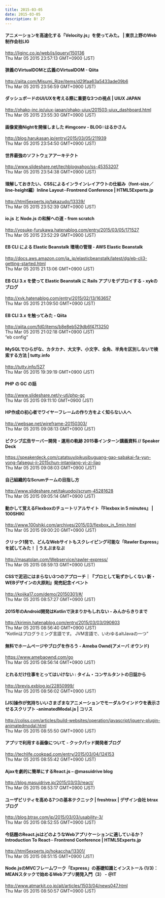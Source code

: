 ```yaml
---
title: 2015-03-05
date: 2015-03-05
description: B! 27
---
```


#### アニメーションを高速化する「Velocity.js」を使ってみた。 | 東京上野のWeb制作会社LIG
http://liginc.co.jp/web/js/jquery/150136<br>
Thu Mar 05 2015 23:57:13 GMT+0900 (JST)<br>


#### 狭義のVirtualDOMと広義のVirtualDOM - Qiita
http://qiita.com/Misumi_Rize/items/d29faa63a5433ade09b6<br>
Thu Mar 05 2015 23:56:59 GMT+0900 (JST)<br>


#### ダッシュボードのUI/UXを考える際に重要な3つの視点 | UIUX JAPAN
http://ohako-inc.jp/uiux-japan/ohako-uiux/201503-uiux_dashboard.html<br>
Thu Mar 05 2015 23:55:30 GMT+0900 (JST)<br>


#### 画像変換Nightを開催しました #imgconv - BLOG::はるかさん
http://blog.harukasan.jp/entry/2015/03/05/211939<br>
Thu Mar 05 2015 23:54:50 GMT+0900 (JST)<br>


#### 世界最強のソフトウェアアーキテクト
http://www.slideshare.net/techblogyahoo/ss-45353207<br>
Thu Mar 05 2015 23:54:38 GMT+0900 (JST)<br>


#### 理解しておきたい、CSSによるインラインレイアウトの仕組み（font-size／line-height編）Inline Layout─Frontrend Conference | HTML5Experts.jp
http://html5experts.jp/takazudo/13339/<br>
Thu Mar 05 2015 23:52:39 GMT+0900 (JST)<br>


#### io.js と Node.js の和解への道 - from scratch
http://yosuke-furukawa.hatenablog.com/entry/2015/03/05/171527<br>
Thu Mar 05 2015 23:52:29 GMT+0900 (JST)<br>


#### EB CLI による Elastic Beanstalk 環境の管理 - AWS Elastic Beanstalk
http://docs.aws.amazon.com/ja_jp/elasticbeanstalk/latest/dg/eb-cli3-getting-started.html<br>
Thu Mar 05 2015 21:13:06 GMT+0900 (JST)<br>


#### EB CLI 3.x を使って Elastic Beanstalk に Rails アプリをデプロイする - xykのブログ
http://xyk.hatenablog.com/entry/2015/02/13/163657<br>
Thu Mar 05 2015 21:09:50 GMT+0900 (JST)<br>


#### EB CLI 3.x を触ってみた - Qiita
http://qiita.com/fd0/items/b8e8eb529db6f47f3250<br>
Thu Mar 05 2015 21:02:18 GMT+0900 (JST)<br>
“eb config”


#### MySQLでひらがな、カタカナ、大文字、小文字、全角、半角を区別しないで検索する方法 | tutty.info
http://tutty.info/527<br>
Thu Mar 05 2015 19:39:19 GMT+0900 (JST)<br>


#### PHP の GC の話
http://www.slideshare.net/y-uti/php-gc<br>
Thu Mar 05 2015 09:11:10 GMT+0900 (JST)<br>


#### HP作成の初心者でワイヤーフレームの作り方をよく知らない人へ
http://websae.net/wireframe-20150303/<br>
Thu Mar 05 2015 09:08:13 GMT+0900 (JST)<br>


#### ピクシブ広告サーバー開発・運用の軌跡 2015春インターン講義資料 // Speaker Deck
https://speakerdeck.com/catatsuy/pikusibuguang-gao-sabakai-fa-yun-yong-falsegui-ji-2015chun-intanjiang-yi-zi-liao<br>
Thu Mar 05 2015 09:08:03 GMT+0900 (JST)<br>


#### 自己組織的なScrumチームの目指し方
http://www.slideshare.net/takuodoi/scrum-45281628<br>
Thu Mar 05 2015 09:05:14 GMT+0900 (JST)<br>


#### 動かして覚えるFlexboxのチュートリアルサイト『Flexbox in 5 minutes』 | 100SHIKI
http://www.100shiki.com/archives/2015/03/flexbox_in_5min.html<br>
Thu Mar 05 2015 09:00:20 GMT+0900 (JST)<br>


#### クリック1発で、どんなWebサイトもスクレイピング可能な「Rawler Express」を試してみた！ | うえぶまなぶ
http://masatolan.com/Webservice/rawler-express/<br>
Thu Mar 05 2015 08:59:13 GMT+0900 (JST)<br>


#### CSSで泥沼にはまらない3つのアプローチ｜『プロとして恥ずかしくない 新・WEBデザインの大原則』発売記念イベント
http://kojika17.com/demo/20150301/#/<br>
Thu Mar 05 2015 08:57:27 GMT+0900 (JST)<br>


#### 2015年のAndroid開発はKotlinで決まりかもしれない - みんからきりまで
http://kirimin.hatenablog.com/entry/2015/03/03/090603<br>
Thu Mar 05 2015 08:56:40 GMT+0900 (JST)<br>
“Kotlinはプログラミング言語です。 JVM言語で、いわゆるaltJavaの一つ”


#### 無料でホームページやブログを作ろう - Ameba Ownd(アメーバ オウンド)
https://www.amebaownd.com/go<br>
Thu Mar 05 2015 08:56:14 GMT+0900 (JST)<br>


#### とれるだけ仕事をとってはいけない : タイム・コンサルタントの日誌から
http://brevis.exblog.jp/22850999/<br>
Thu Mar 05 2015 08:56:02 GMT+0900 (JST)<br>


####   [JS]操作が気持ちいいさまざまなアニメーションでモーダルウインドウを表示させるスクリプト -animatedModal.js | コリス
http://coliss.com/articles/build-websites/operation/javascript/jquery-plugin-animatedmodal.html<br>
Thu Mar 05 2015 08:55:50 GMT+0900 (JST)<br>


#### アプリで利用する画像について - クックパッド開発者ブログ
http://techlife.cookpad.com/entry/2015/03/04/124153<br>
Thu Mar 05 2015 08:55:42 GMT+0900 (JST)<br>


#### Ajaxを劇的に簡単にするReact.js – @masuidrive blog
http://blog.masuidrive.jp/2015/03/03/react/<br>
Thu Mar 05 2015 08:53:17 GMT+0900 (JST)<br>


#### ユーザビリティを高める7つの基本テクニック | freshtrax | デザイン会社 btrax ブログ
http://blog.btrax.com/jp/2015/03/03/usability-3/<br>
Thu Mar 05 2015 08:52:55 GMT+0900 (JST)<br>


#### 今話題のReact.jsはどのようなWebアプリケーションに適しているか？ Introduction To React─ Frontrend Conference | HTML5Experts.jp
http://html5experts.jp/hokaccha/13301/<br>
Thu Mar 05 2015 08:51:15 GMT+0900 (JST)<br>


####  Node.jsのMVCフレームワーク「Express」の基礎知識とインストール (1/3)：MEANスタックで始めるWebアプリ開発入門（3） - ＠IT
http://www.atmarkit.co.jp/ait/articles/1503/04/news047.html<br>
Thu Mar 05 2015 08:50:57 GMT+0900 (JST)<br>


